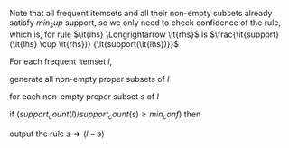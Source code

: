 
Note that all frequent itemsets and all their non-empty subsets already satisfy $min_sup$ support, so we only need to check confidence of the rule, which is, for rule $\it{lhs} \Longrightarrow \it{rhs}$ is $\frac{\it{support}(\it{lhs} \cup \it{rhs})} {\it{support(\it{lhs})}}$

For each frequent itemset $l$,

generate all non-empty proper subsets of $l$

for each non-empty proper subset $s$ of $l$

if $(support_count(l) / support_count(s) \geq min_conf)$ then

output the rule $s \Longrightarrow (l -s)$



